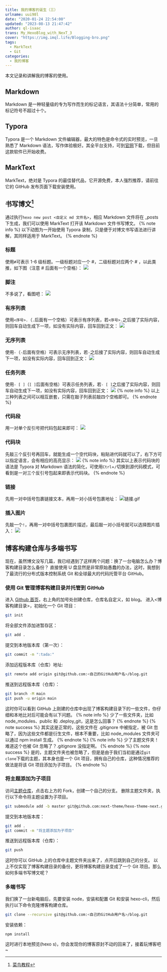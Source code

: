 ```yaml
---
title: 我的博客的诞生（三）
urlname: uui98l
date: "2020-01-24 22:54:00"
updated: "2023-08-13 21:47:42"
author: ql-isaac
trans: My_HexoBlog_with_NexT_3
cover: "https://img.imql.life/Blogging-bro.png"
tags:
  - MarkText
  - Git
categories:
  - 我的博客
---
```


本文记录和讲解我的博客的使用。

<!-- more -->

## Markdown

Markdown 是一种轻量级的专为写作而生的标记语言，其语法十分简单，常用的标记符号不超过十个。

## Typora

Typora 是一个 Markdown 文件编辑器，最大的特色是命令式的实时预览，一旦熟悉了 Markdown 语法，写作体验极好。其全平台支持，可到[官网](https://typora.io/)下载，但目前这款软件已开始收费。

## MarkText

MarkText，绝对是 Typora 的最佳替代品，它开源免费，本人强烈推荐，请前往它的 GitHub 发布页面下载安装使用。

## 书写博文[^1]

通过执行`hexo new post <自定义 md 文件名>`，相应 Markdown 文件将在 \_posts 下生成，我们可以使用 MarkText 打开该 Markdown 文件书写博文。
{% note info %}
以下动图为一开始使用 Typora 录制，只是便于对博文书写语法进行讲解，其同样适用于 MarkText。
{% endnote %}

### 标题

使用`#`可表示 1-6 级标题。一级标题对应一个 #，二级标题对应两个 # ，以此类推，如下图（注意 # 后面有一个空格）：
![](https://img.imql.life/illustrations/37eb93cc10af3f74217e67b51eafcee1.gif)

### 脚注

不多说了，看图吧：
![](https://img.imql.life/illustrations/a79d5008c2749bdb6d2bcb09f1c62866.gif)

### 有序列表

使用`<序号>.`（`.`后面有一个空格）可表示有序列表，若`<序号>.`之后接了实际内容，则回车自动生成下一项，如没有实际内容，回车回到正文：
![](https://img.imql.life/illustrations/64e04735a9e72be9db6f6ce588fc4186.gif)

### 无序列表

使用`-`（`-`后面有空格）可表示无序列表，若`-`之后接了实际内容，则回车自动生成下一项，如没有实际内容，回车回到正文：
![](https://img.imql.life/illustrations/5991da600c0ae90223cbffd4b33fe02c.gif)

### 任务列表

使用`- [ ]`（`[ ]`后面有空格）可表示任务列表，若`- [ ]`之后接了实际内容，则回车自动生成下一项，如没有实际内容，回车回到正文：
![](https://img.imql.life/illustrations/00906c96e536625f4fde1d00fe8aa103.gif)
{% note info %}
以上三种列表之间可以相互嵌套，只需在敲子列表前敲四个空格即可。
{% endnote %}

### 代码段

用一对单个反引号把代码包起来即可：
![](https://img.imql.life/illustrations/8ea44d3ecf13adf6c7eada7d07fcdc22.gif)

### 代码块

先敲三个反引号再回车，就能生成一个空代码块，粘贴进代码就可以了，右下方可以指定语言，会有相应的高亮显示：
![](https://img.imql.life/illustrations/2d196e2b65f28df4eec433fbd6a76350.gif)
{% note info %}
其实以上表示代码块的语法是 Typora 对 Markdown 语法的简化，可使用`Ctrl`+`/`切换到源代码模式，可看到是一对三个反引号包起来即表示代码块。
{% endnote %}

### 链接

先用一对中括号包裹链接文本，再用一对小括号包裹地址：
![链接.gif](https://img.imql.life/illustrations/78b2548c699ffae5eecab28caf62b250.gif)

### 插入图片

先敲一个`!`，再用一对中括号包裹图片描述，最后敲一对小括号就可以选择图片插入：
![](https://img.imql.life/illustrations/b82d697b763ed58708b2e3eebf821663.gif)

## 博客构建仓库与多端书写

现在，虽然博文没写几篇，我已经遇到了这样两个问题：换了一台电脑怎么办？博客构建目录怎么备份？
直接使用 U 盘显然是非常原始愚蠢的办法，这时，我想到了最流行的分布式版本控制系统 Git 和全球最大的代码托管平台 GitHub。

### 使用 Git 管理博客构建目录并托管到 GitHub

进入 [Github 首页](http://github.com/)，右上角的加号处创建仓库，仓库名自定义，如 blog。
进入<博客构建目录>，初始化一个 Git 项目：

```bash
git init
```

将全部文件添加进暂存区：

```bash
git add .
```

提交到本地版本库（第一次）：

```bash
git commit -m ":tada:"
```

添加远程版本库（仓库）地址:

```bash
git remote add origin git@github.com:<自己的GitHub用户名>/blog.git
```

推送到远程版本库（仓库）：

```bash
git branch -M main
git push -u origin main
```

这时你可以看到 GitHub 上刚建的仓库中出现了博客构建目录下的一些文件，你仔细和本地比对后可能会有以下问题。
{% note info %}
少了一些文件夹，比如 node_modules、public 和 .deploy_git，这是怎么回事？
{% endnote %}
{% note success %}
其实这是正常的，这些文件在 .gitignore 中被指定，被 Git 忽略了，因为这些文件都是衍生文件，根本不重要，比如 node_modules 文件夹可以通过 npm install 生成。
{% endnote %}
{% note info %}
少了主题文件夹！难道这个也被 Git 忽略了？.gitignore 没指定啊。
{% endnote %}
{% note success %}
是的，主题文件夹也被忽略了，但是是由于我们当初是通过`git clone`下载的主题，其本身也是一个 Git 项目，拥有自己的仓库，这种情况推荐的做法是将该 Git 项目添加为子项目。
{% endnote %}

### 将主题添加为子项目

访问[主题仓库](https://github.com/next-theme/hexo-theme-next/)，点击右上方的 Fork，创建一个自己的分支。
删除主题文件夹，执行以下命令将主题设置为子项目。

```bash
git submodule add -b master git@github.com:next-theme/hexo-theme-next.git themes/next
```

提交到本地版本库：

```bash
git add .
git commit -m "将主题添加为子项目"
```

推送到远程版本库（仓库）：

```bash
git push
```

这时你可以 GitHub 上的仓库中主题文件夹出来了，点开后跳到自己的分支。
以上不仅实现了博客构建目录的备份，更将博客构建目录变成了一个 Git 项目。那么如何多端书写博文呢？

### 多端书写

我们换了一台新电脑后，先要安装 node，安装和配置 Git 和安装 hexo-cli，然后执行以下命令克隆博客构建仓库。

```bash
git clone --recursive git@github.com:<自己的GitHub用户名>/blog.git
```

安装依赖：

```bash
npm install
```

这时进行本地预览(hexo s)，你会发现你的博客原封不动的回来了，接着玩博客吧~
[^1]: [菜鸟教程](https://www.runoob.com/markdown/md-tutorial.html)
